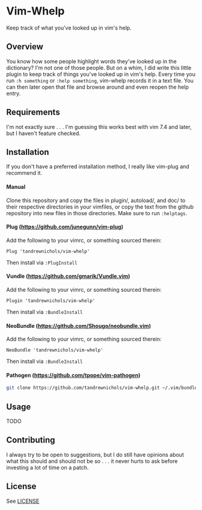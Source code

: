 # Vim-Whelp

Keep track of what you've looked up in vim's help.

## Overview

You know how some people highlight words they've looked up in the dictionary? I'm not one of those people. But on a whim, I did write this little plugin to keep track of things you've looked up in vim's help. Every time you run `:h something` or `:help something`, vim-whelp records it in a text file. You can then later open that file and browse around and even reopen the help entry.

## Requirements

I'm not exactly sure . . . I'm guessing this works best with vim 7.4 and later, but I haven't feature checked.

## Installation

If you don't have a preferred installation method, I really like vim-plug and recommend it.

#### Manual

Clone this repository and copy the files in plugin/, autoload/, and doc/ to their respective directories in your vimfiles, or copy the text from the github repository into new files in those directories. Make sure to run `:helptags`.

#### Plug (https://github.com/junegunn/vim-plug)

Add the following to your vimrc, or something sourced therein:

```vim
Plug 'tandrewnichols/vim-whelp'
```

Then install via `:PlugInstall`

#### Vundle (https://github.com/gmarik/Vundle.vim)

Add the following to your vimrc, or something sourced therein:

```vim
Plugin 'tandrewnichols/vim-whelp'
```

Then install via `:BundleInstall`

#### NeoBundle (https://github.com/Shougo/neobundle.vim)

Add the following to your vimrc, or something sourced therein:

```vim
NeoBundle 'tandrewnichols/vim-whelp'
```

Then install via `:BundleInstall`

#### Pathogen (https://github.com/tpope/vim-pathogen)

```sh
git clone https://github.com/tandrewnichols/vim-whelp.git ~/.vim/bundle/vim-whelp
```

## Usage

TODO

## Contributing

I always try to be open to suggestions, but I do still have opinions about what this should and should not be so . . . it never hurts to ask before investing a lot of time on a patch.

## License

See [LICENSE](./LICENSE)
